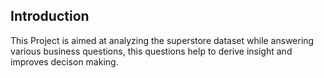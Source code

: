 ## Introduction
This Project is aimed at analyzing the superstore dataset while answering various business questions, this questions help to derive insight and improves decison making.
